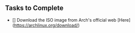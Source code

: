 


## Tasks to Complete

- [] Download the ISO image from Arch's official web [Here] (https://archlinux.org/download/)
